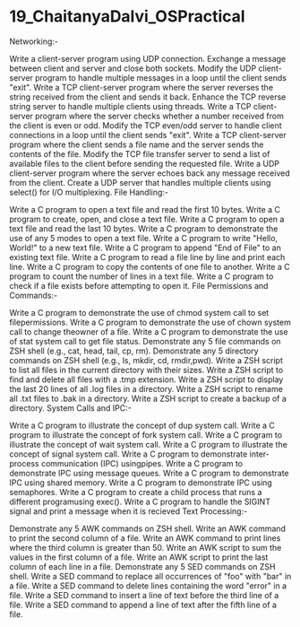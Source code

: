 # 19_ChaitanyaDalvi_OSPractical


Networking:-

Write a client-server program using UDP connection. Exchange a message between client and server and close both sockets.
Modify the UDP client-server program to handle multiple messages in a loop until the client sends "exit".
Write a TCP client-server program where the server reverses the string received from the client and sends it back.
Enhance the TCP reverse string server to handle multiple clients using threads.
Write a TCP client-server program where the server checks whether a number received from the client is even or odd.
Modify the TCP even/odd server to handle client connections in a loop until the client sends "exit".
Write a TCP client-server program where the client sends a file name and the server sends the contents of the file.
Modify the TCP file transfer server to send a list of available files to the client before sending the requested file.
Write a UDP client-server program where the server echoes back any message received from the client.
Create a UDP server that handles multiple clients using select() for I/O multiplexing.
File Handling:-

Write a C program to open a text file and read the first 10 bytes.
Write a C program to create, open, and close a text file.
Write a C program to open a text file and read the last 10 bytes.
Write a C program to demonstrate the use of any 5 modes to open a text file.
Write a C program to write "Hello, World!" to a new text file.
Write a C program to append "End of File" to an existing text file.
Write a C program to read a file line by line and print each line.
Write a C program to copy the contents of one file to another.
Write a C program to count the number of lines in a text file.
Write a C program to check if a file exists before attempting to open it.
File Permissions and Commands:-

Write a C program to demonstrate the use of chmod system call to set filepermissions.
Write a C program to demonstrate the use of chown system call to change theowner of a file.
Write a C program to demonstrate the use of stat system call to get file status.
Demonstrate any 5 file commands on ZSH shell (e.g., cat, head, tail, cp, rm).
Demonstrate any 5 directory commands on ZSH shell (e.g., ls, mkdir, cd, rmdir,pwd).
Write a ZSH script to list all files in the current directory with their sizes.
Write a ZSH script to find and delete all files with a .tmp extension.
Write a ZSH script to display the last 20 lines of all .log files in a directory.
Write a ZSH script to rename all .txt files to .bak in a directory.
Write a ZSH script to create a backup of a directory.
System Calls and IPC:-

Write a C program to illustrate the concept of dup system call.
Write a C program to illustrate the concept of fork system call.
Write a C program to illustrate the concept of wait system call.
Write a C program to illustrate the concept of signal system call.
Write a C program to demonstrate inter-process communication (IPC) usingpipes.
Write a C program to demonstrate IPC using message queues.
Write a C program to demonstrate IPC using shared memory.
Write a C program to demonstrate IPC using semaphores.
Write a C program to create a child process that runs a different programusing exec().
Write a C program to handle the SIGINT signal and print a message when it is recieved
Text Processing:-

Demonstrate any 5 AWK commands on ZSH shell.
Write an AWK command to print the second column of a file.
Write an AWK command to print lines where the third column is greater than 50.
Write an AWK script to sum the values in the first column of a file.
Write an AWK script to print the last column of each line in a file.
Demonstrate any 5 SED commands on ZSH shell.
Write a SED command to replace all occurrences of "foo" with "bar" in a file.
Write a SED command to delete lines containing the word "error" in a file.
Write a SED command to insert a line of text before the third line of a file.
Write a SED command to append a line of text after the fifth line of a file.
